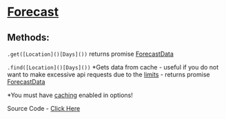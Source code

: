 # [Forecast](https://www.weatherapi.com/docs)

## Methods: 
`.get([Location]()[Days]())` returns promise [ForecastData](https://github.com/discordjslib/weatherjslib/blob/main/Documentation/Weather/Classes/ForecastData.md)

`.find([Location]()[Days]())` *Gets data from cache - useful if you do not want to make excessive api requests due to the [limits](https://www.weatherapi.com/pricing.aspx) - returns promise [ForecastData](https://github.com/discordjslib/weatherjslib/blob/main/Documentation/Weather/Classes/ForecastData.md)


*You must have [caching](https://github.com/discordjslib/weatherjslib/blob/main/Documentation/Topics/Caching.md) enabled in options!

Source Code - [Click Here](https://github.com/discordjslib/weatherjslib/blob/main/src/Classes/Forecast.js)